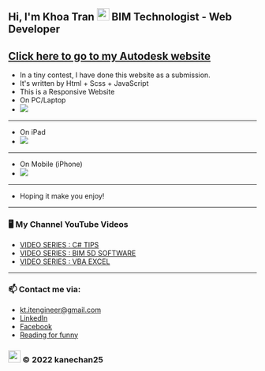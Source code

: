 ## Hi, I'm Khoa Tran <img src="https://media.giphy.com/media/hvRJCLFzcasrR4ia7z/giphy.gif" width="25px">  BIM Technologist - Web Developer 
## <a href="https://kanechan25.github.io/autodesk.github.io/" target="_blank" rel="noopener noreferrer" title="https://kanechan25.github.io/autodesk.github.io/">Click here to go to my Autodesk website</a>
- In a tiny contest, I have done this website as a submission.
- It's written by Html + Scss + JavaScript
- This is a Responsive Website
- On PC/Laptop
-	<img src="https://github.com/kanechan25/autodesk.github.io/blob/main/assets/img/autodesk-PC.gif">
---
- On iPad
-	<img src="https://github.com/kanechan25/autodesk.github.io/blob/main/assets/img/autodesk-iPad.gif">
---
- On Mobile (iPhone)
-	<img src="https://github.com/kanechan25/autodesk.github.io/blob/main/assets/img/autodesk-mobile.gif">
---
- Hoping it make you enjoy!
---

### 🖥 My Channel YouTube Videos

<!-- YOUTUBE:START -->
- [VIDEO SERIES : C# TIPS](https://www.youtube.com/watch?v=IXaVxcmtZks&t=90s&ab_channel=BIMProgress)
- [VIDEO SERIES : BIM 5D SOFTWARE](https://www.youtube.com/playlist?list=PLJPnxfYoe9IqRw9Rt-lozInuOH0PVOBKR)
- [VIDEO SERIES : VBA EXCEL](https://www.youtube.com/playlist?list=PLJPnxfYoe9IruY9Pfd7gx1d4PIVPR3hxq)
<!-- YOUTUBE:END -->

---

### 📫 Contact me via:
- kt.itengineer@gmail.com
- [LinkedIn](https://www.linkedin.com/in/kanechan2593/)
- [Facebook](https://www.facebook.com/khoa2425/)
- [Reading for funny](https://ngoatv.blogspot.com/)
### <img src="https://github.com/kanechan25/kanechan25/blob/main/img/interface/logo_transparent_ok.png" width="25px"> © 2022 kanechan25
